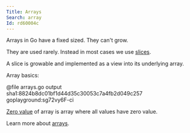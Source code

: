 ```yaml
---
Title: Arrays
Search: array
Id: rd60004c
---
```

Arrays in Go have a fixed sized. They can't grow.

They are used rarely. Instead in most cases we use [slices](rd6000rd).

A slice is growable and implemented as a view into its underlying array.

Array basics:

@file arrays.go output sha1:8824b8dc01bf1d44d35c30053c7a4fb2d049c257 goplayground:sg72vy6F-ci

[Zero value](6069) of array is array where all values have zero value.

Learn more about [arrays](390).
